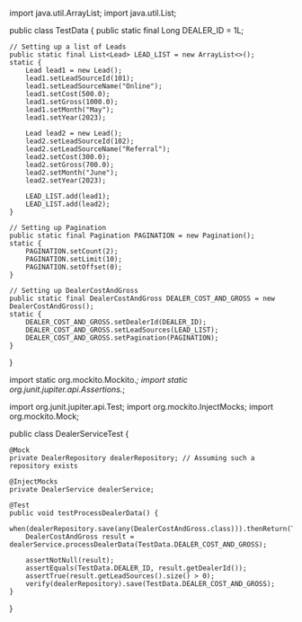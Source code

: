 import java.util.ArrayList;
import java.util.List;

public class TestData {
    public static final Long DEALER_ID = 1L;

    // Setting up a list of Leads
    public static final List<Lead> LEAD_LIST = new ArrayList<>();
    static {
        Lead lead1 = new Lead();
        lead1.setLeadSourceId(101);
        lead1.setLeadSourceName("Online");
        lead1.setCost(500.0);
        lead1.setGross(1000.0);
        lead1.setMonth("May");
        lead1.setYear(2023);

        Lead lead2 = new Lead();
        lead2.setLeadSourceId(102);
        lead2.setLeadSourceName("Referral");
        lead2.setCost(300.0);
        lead2.setGross(700.0);
        lead2.setMonth("June");
        lead2.setYear(2023);

        LEAD_LIST.add(lead1);
        LEAD_LIST.add(lead2);
    }

    // Setting up Pagination
    public static final Pagination PAGINATION = new Pagination();
    static {
        PAGINATION.setCount(2);
        PAGINATION.setLimit(10);
        PAGINATION.setOffset(0);
    }

    // Setting up DealerCostAndGross
    public static final DealerCostAndGross DEALER_COST_AND_GROSS = new DealerCostAndGross();
    static {
        DEALER_COST_AND_GROSS.setDealerId(DEALER_ID);
        DEALER_COST_AND_GROSS.setLeadSources(LEAD_LIST);
        DEALER_COST_AND_GROSS.setPagination(PAGINATION);
    }
}




import static org.mockito.Mockito.*;
import static org.junit.jupiter.api.Assertions.*;

import org.junit.jupiter.api.Test;
import org.mockito.InjectMocks;
import org.mockito.Mock;

public class DealerServiceTest {

    @Mock
    private DealerRepository dealerRepository; // Assuming such a repository exists

    @InjectMocks
    private DealerService dealerService;

    @Test
    public void testProcessDealerData() {
        when(dealerRepository.save(any(DealerCostAndGross.class))).thenReturn(TestData.DEALER_COST_AND_GROSS);
        DealerCostAndGross result = dealerService.processDealerData(TestData.DEALER_COST_AND_GROSS);

        assertNotNull(result);
        assertEquals(TestData.DEALER_ID, result.getDealerId());
        assertTrue(result.getLeadSources().size() > 0);
        verify(dealerRepository).save(TestData.DEALER_COST_AND_GROSS);
    }
}





